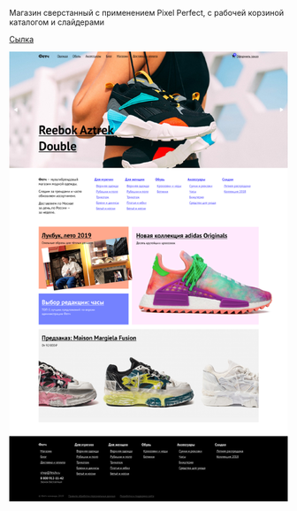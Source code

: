 Магазин сверстанный с применением Pixel Perfect, с рабочей корзиной каталогом и слайдерами  

[Сылка](https://mak2k2.github.io/front/build/index.html)  

![screenshot](https://github.com/Mak2k2/Portfolio/blob/master/magazin/index.png)
